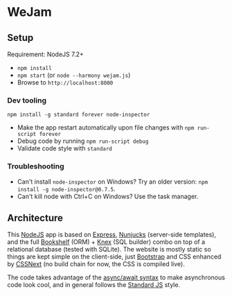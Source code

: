 # WeJam

## Setup

Requirement: NodeJS 7.2+

* `npm install`
* `npm start` (or `node --harmony wejam.js`)
* Browse to `http://localhost:8000`

### Dev tooling

`npm install -g standard forever node-inspector`

* Make the app restart automatically upon file changes with `npm run-script forever`
* Debug code by running `npm run-script debug`
* Validate code style with `standard`

### Troubleshooting

* Can't install `node-inspector` on Windows? Try an older version: `npm install -g node-inspector@0.7.5`.
* Can't kill node with Ctrl+C on Windows? Use the task manager.

## Architecture

This [NodeJS](https://nodejs.org/api/documentation.html) app is based on [Express](http://expressjs.com/en/4x/api.html), [Nunjucks](https://mozilla.github.io/nunjucks/templating.html) (server-side templates), and the full [Bookshelf](http://bookshelfjs.org/) (ORM) + [Knex](http://knexjs.org/) (SQL builder) combo on top of a relational database (tested with SQLite). The website is mostly static so things are kept simple on the client-side, just [Bootstrap](http://getbootstrap.com/components/) and CSS enhanced by [CSSNext](http://cssnext.io/features/) (no build chain for now, the CSS is compiled live).

The code takes advantage of the [async/await syntax](https://developer.mozilla.org/en-US/docs/Web/JavaScript/Reference/Statements/async_function) to make asynchronous code look cool, and in general follows the [Standard JS](http://standardjs.com/) style.
